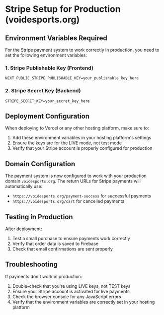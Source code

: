 # Stripe Setup for Production (voidesports.org)

## Environment Variables Required

For the Stripe payment system to work correctly in production, you need to set the following environment variables:

### 1. Stripe Publishable Key (Frontend)
```
NEXT_PUBLIC_STRIPE_PUBLISHABLE_KEY=your_publishable_key_here
```

### 2. Stripe Secret Key (Backend)
```
STRIPE_SECRET_KEY=your_secret_key_here
```

## Deployment Configuration

When deploying to Vercel or any other hosting platform, make sure to:

1. Add these environment variables in your hosting platform's settings
2. Ensure the keys are for the LIVE mode, not test mode
3. Verify that your Stripe account is properly configured for production

## Domain Configuration

The payment system is now configured to work with your production domain `voidesports.org`. The return URLs for Stripe payments will automatically use:
- `https://voidesports.org/payment-success` for successful payments
- `https://voidesports.org/cart` for cancelled payments

## Testing in Production

After deployment:
1. Test a small purchase to ensure payments work correctly
2. Verify that order data is saved to Firebase
3. Check that email confirmations are sent properly

## Troubleshooting

If payments don't work in production:
1. Double-check that you're using LIVE keys, not TEST keys
2. Ensure your Stripe account is activated for live payments
3. Check the browser console for any JavaScript errors
4. Verify that the environment variables are correctly set in your hosting platform